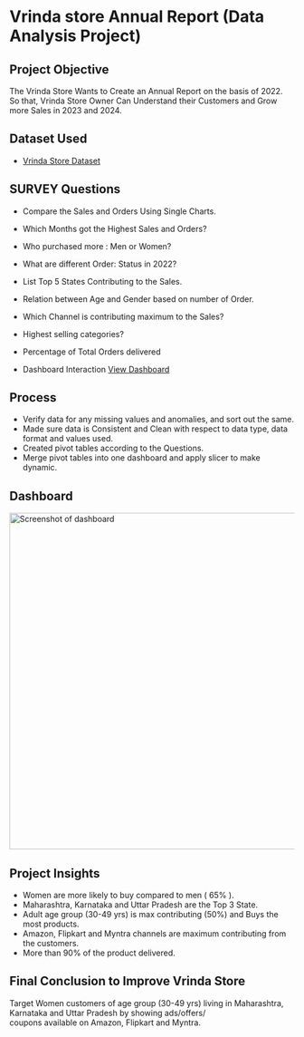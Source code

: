 # Vrinda store Annual Report (Data Analysis Project)
## Project Objective
The Vrinda Store Wants to Create an Annual Report on the basis of 2022. So that, Vrinda Store Owner Can Understand their Customers and Grow more Sales in 2023 and 2024.

## Dataset Used
- <a href="https://github.com/Kashish1418/Vrinda_store_Annual_Report/blob/main/Vrinda%20Store%20Data%20Analysis.xlsx">Vrinda Store Dataset</a>

## SURVEY Questions
- Compare the Sales and Orders Using Single Charts.
- Which Months got the Highest Sales and Orders?
- Who purchased more : Men or Women?
- What are different Order: Status in 2022?
- List Top 5 States Contributing to the Sales.
- Relation between Age and Gender based on number of Order.
- Which Channel is contributing maximum to the Sales?
- Highest selling categories?
- Percentage of Total Orders delivered

- Dashboard Interaction <a href="https://github.com/Kashish1418/Vrinda_store_Annual_Report/blob/main/Screenshot%20of%20dashboard.png">View Dashboard</a>

## Process
- Verify data for any missing values and anomalies, and sort out the same.
- Made sure data is Consistent and Clean with respect to data type, data format and values used.
- Created pivot tables according to the Questions.
- Merge pivot tables into one dashboard and apply slicer to make dynamic.

## Dashboard
<img width="594" alt="Screenshot of dashboard" src="https://github.com/user-attachments/assets/fcc672a1-77ad-4f80-aacb-5e88731987cf" />

## Project Insights
-	Women are more likely to buy compared to men ( 65% ).					
-	Maharashtra, Karnataka and Uttar Pradesh are the Top 3 State.					
-	Adult age group (30-49 yrs) is max contributing (50%) and Buys the most products.				
-	Amazon, Flipkart and Myntra channels are maximum contributing from the customers.
-	More than 90% of the product delivered.

## Final Conclusion to Improve Vrinda Store
Target Women customers of age group (30-49 yrs) living in Maharashtra, Karnataka and Uttar Pradesh by showing ads/offers/											
coupons available on Amazon, Flipkart and Myntra.											






